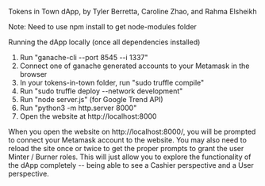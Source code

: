 Tokens in Town dApp, by Tyler Berretta, Caroline Zhao, and Rahma Elsheikh

Note: Need to use npm install to get node-modules folder

Running the dApp locally (once all dependencies installed)
1. Run "ganache-cli --port 8545 --i 1337"
2. Connect one of ganache generated accounts to your Metamask in the browser
3. In your tokens-in-town folder, run "sudo truffle compile"
4. Run "sudo truffle deploy --network development"
5. Run "node server.js" (for Google Trend API)
6. Run "python3 -m http.server 8000"
7. Open the website at http://localhost:8000

When you open the website on http://localhost:8000/, you will be prompted to connect your Metamask account to the website. You may also need to reload the site once or twice to get the proper prompts to grant the user Minter / Burner roles. This will just allow you to explore the functionality of the dApp completely -- being able to see a Cashier perspective and a User perspective.
